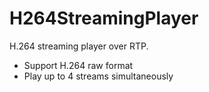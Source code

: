 # H264StreamingPlayer
H.264 streaming player over RTP.

* Support H.264 raw format
* Play up to 4 streams simultaneously
